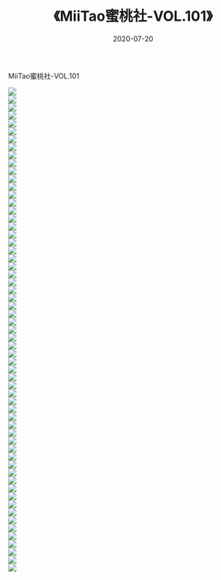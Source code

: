﻿---
layout: post
title:  《MiiTao蜜桃社-VOL.101》
date:   2020-07-20
img: http://img.660000.xyz/Sharelink/网络美图/2020/MiiTao蜜桃社-VOL.101/000.jpg
categories: [美女, 清纯, 唯美]
---

MiiTao蜜桃社-VOL.101

  ![](http://img.660000.xyz/Sharelink/网络美图/2020/MiiTao蜜桃社-VOL.101/001.jpg) <br> ![](http://img.660000.xyz/Sharelink/网络美图/2020/MiiTao蜜桃社-VOL.101/002.jpg) <br> ![](http://img.660000.xyz/Sharelink/网络美图/2020/MiiTao蜜桃社-VOL.101/003.jpg) <br> ![](http://img.660000.xyz/Sharelink/网络美图/2020/MiiTao蜜桃社-VOL.101/004.jpg) <br> ![](http://img.660000.xyz/Sharelink/网络美图/2020/MiiTao蜜桃社-VOL.101/005.jpg) <br> ![](http://img.660000.xyz/Sharelink/网络美图/2020/MiiTao蜜桃社-VOL.101/006.jpg) <br> ![](http://img.660000.xyz/Sharelink/网络美图/2020/MiiTao蜜桃社-VOL.101/007.jpg) <br> ![](http://img.660000.xyz/Sharelink/网络美图/2020/MiiTao蜜桃社-VOL.101/008.jpg) <br> ![](http://img.660000.xyz/Sharelink/网络美图/2020/MiiTao蜜桃社-VOL.101/009.jpg) <br> ![](http://img.660000.xyz/Sharelink/网络美图/2020/MiiTao蜜桃社-VOL.101/010.jpg) <br> ![](http://img.660000.xyz/Sharelink/网络美图/2020/MiiTao蜜桃社-VOL.101/011.jpg) <br> ![](http://img.660000.xyz/Sharelink/网络美图/2020/MiiTao蜜桃社-VOL.101/012.jpg) <br> ![](http://img.660000.xyz/Sharelink/网络美图/2020/MiiTao蜜桃社-VOL.101/013.jpg) <br> ![](http://img.660000.xyz/Sharelink/网络美图/2020/MiiTao蜜桃社-VOL.101/014.jpg) <br> ![](http://img.660000.xyz/Sharelink/网络美图/2020/MiiTao蜜桃社-VOL.101/015.jpg) <br> ![](http://img.660000.xyz/Sharelink/网络美图/2020/MiiTao蜜桃社-VOL.101/016.jpg) <br> ![](http://img.660000.xyz/Sharelink/网络美图/2020/MiiTao蜜桃社-VOL.101/017.jpg) <br> ![](http://img.660000.xyz/Sharelink/网络美图/2020/MiiTao蜜桃社-VOL.101/018.jpg) <br> ![](http://img.660000.xyz/Sharelink/网络美图/2020/MiiTao蜜桃社-VOL.101/019.jpg) <br> ![](http://img.660000.xyz/Sharelink/网络美图/2020/MiiTao蜜桃社-VOL.101/020.jpg) <br> ![](http://img.660000.xyz/Sharelink/网络美图/2020/MiiTao蜜桃社-VOL.101/021.jpg) <br> ![](http://img.660000.xyz/Sharelink/网络美图/2020/MiiTao蜜桃社-VOL.101/022.jpg) <br> ![](http://img.660000.xyz/Sharelink/网络美图/2020/MiiTao蜜桃社-VOL.101/023.jpg) <br> ![](http://img.660000.xyz/Sharelink/网络美图/2020/MiiTao蜜桃社-VOL.101/024.jpg) <br> ![](http://img.660000.xyz/Sharelink/网络美图/2020/MiiTao蜜桃社-VOL.101/025.jpg) <br> ![](http://img.660000.xyz/Sharelink/网络美图/2020/MiiTao蜜桃社-VOL.101/026.jpg) <br> ![](http://img.660000.xyz/Sharelink/网络美图/2020/MiiTao蜜桃社-VOL.101/027.jpg) <br> ![](http://img.660000.xyz/Sharelink/网络美图/2020/MiiTao蜜桃社-VOL.101/028.jpg) <br> ![](http://img.660000.xyz/Sharelink/网络美图/2020/MiiTao蜜桃社-VOL.101/029.jpg) <br> ![](http://img.660000.xyz/Sharelink/网络美图/2020/MiiTao蜜桃社-VOL.101/030.jpg) <br> ![](http://img.660000.xyz/Sharelink/网络美图/2020/MiiTao蜜桃社-VOL.101/031.jpg) <br> ![](http://img.660000.xyz/Sharelink/网络美图/2020/MiiTao蜜桃社-VOL.101/032.jpg) <br> ![](http://img.660000.xyz/Sharelink/网络美图/2020/MiiTao蜜桃社-VOL.101/033.jpg) <br> ![](http://img.660000.xyz/Sharelink/网络美图/2020/MiiTao蜜桃社-VOL.101/034.jpg) <br> ![](http://img.660000.xyz/Sharelink/网络美图/2020/MiiTao蜜桃社-VOL.101/035.jpg) <br> ![](http://img.660000.xyz/Sharelink/网络美图/2020/MiiTao蜜桃社-VOL.101/036.jpg) <br> ![](http://img.660000.xyz/Sharelink/网络美图/2020/MiiTao蜜桃社-VOL.101/037.jpg) <br> ![](http://img.660000.xyz/Sharelink/网络美图/2020/MiiTao蜜桃社-VOL.101/038.jpg) <br> ![](http://img.660000.xyz/Sharelink/网络美图/2020/MiiTao蜜桃社-VOL.101/039.jpg) <br> ![](http://img.660000.xyz/Sharelink/网络美图/2020/MiiTao蜜桃社-VOL.101/040.jpg) <br> ![](http://img.660000.xyz/Sharelink/网络美图/2020/MiiTao蜜桃社-VOL.101/041.jpg) <br> ![](http://img.660000.xyz/Sharelink/网络美图/2020/MiiTao蜜桃社-VOL.101/042.jpg) <br> ![](http://img.660000.xyz/Sharelink/网络美图/2020/MiiTao蜜桃社-VOL.101/043.jpg) <br> ![](http://img.660000.xyz/Sharelink/网络美图/2020/MiiTao蜜桃社-VOL.101/044.jpg) <br> ![](http://img.660000.xyz/Sharelink/网络美图/2020/MiiTao蜜桃社-VOL.101/045.jpg) <br> ![](http://img.660000.xyz/Sharelink/网络美图/2020/MiiTao蜜桃社-VOL.101/046.jpg) <br> ![](http://img.660000.xyz/Sharelink/网络美图/2020/MiiTao蜜桃社-VOL.101/047.jpg) <br> ![](http://img.660000.xyz/Sharelink/网络美图/2020/MiiTao蜜桃社-VOL.101/048.jpg) <br> ![](http://img.660000.xyz/Sharelink/网络美图/2020/MiiTao蜜桃社-VOL.101/049.jpg) <br> ![](http://img.660000.xyz/Sharelink/网络美图/2020/MiiTao蜜桃社-VOL.101/050.jpg) <br> ![](http://img.660000.xyz/Sharelink/网络美图/2020/MiiTao蜜桃社-VOL.101/051.jpg) <br> ![](http://img.660000.xyz/Sharelink/网络美图/2020/MiiTao蜜桃社-VOL.101/052.jpg) <br> ![](http://img.660000.xyz/Sharelink/网络美图/2020/MiiTao蜜桃社-VOL.101/053.jpg) <br> ![](http://img.660000.xyz/Sharelink/网络美图/2020/MiiTao蜜桃社-VOL.101/054.jpg) <br> ![](http://img.660000.xyz/Sharelink/网络美图/2020/MiiTao蜜桃社-VOL.101/055.jpg) <br> ![](http://img.660000.xyz/Sharelink/网络美图/2020/MiiTao蜜桃社-VOL.101/056.jpg) <br> ![](http://img.660000.xyz/Sharelink/网络美图/2020/MiiTao蜜桃社-VOL.101/057.jpg) <br> ![](http://img.660000.xyz/Sharelink/网络美图/2020/MiiTao蜜桃社-VOL.101/058.jpg) <br> ![](http://img.660000.xyz/Sharelink/网络美图/2020/MiiTao蜜桃社-VOL.101/059.jpg) <br> ![](http://img.660000.xyz/Sharelink/网络美图/2020/MiiTao蜜桃社-VOL.101/060.jpg) <br> ![](http://img.660000.xyz/Sharelink/网络美图/2020/MiiTao蜜桃社-VOL.101/061.jpg) <br>